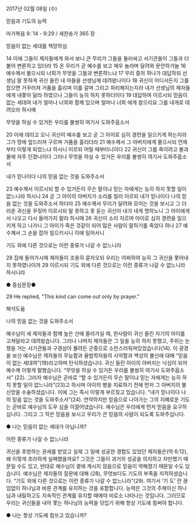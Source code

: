 2017년 02월 08일 (수)

믿음과 기도의 능력 



마가복음 9:`14 - 9:29 / 새찬송가 365 장


믿음이 없는 세대를 책망하심 

14 이에 그들이 제자들에게 와서 보니 큰 무리가 그들을 둘러싸고 서기관들이 그들과 더불어 변론하고 있더라 15 온 무리가 곧 예수를 보고 매우 놀라며 달려와 문안하거늘 16 예수께서 물으시되 너희가 무엇을 그들과 변론하느냐 17 무리 중의 하나가 대답하되 선생님 말 못하게 귀신 들린 내 아들을 선생님께 데려왔나이다 18 귀신이 어디서든지 그를 잡으면 거꾸러져 거품을 흘리며 이를 갈며 그리고 파리해지는지라 내가 선생님의 제자들에게 내쫓아 달라 하였으나 그들이 능히 하지 못하더이다 19 대답하여 이르시되 믿음이 없는 세대여 내가 얼마나 너희와 함께 있으며 얼마나 너희 에게 참으리요 그를 내게로 데려오라 하시매 

무엇을 하실 수 있거든 우리를 불쌍히 여기사 도와주옵소서 

20 이에 데리고 오니 귀신이 예수를 보고 곧 그 아이로 심히 경련을 일으키게 하는지라 그가 땅에 엎드러져 구르며 거품을 흘리더라 21 예수께서 그 아버지에게 물으시되 언제부터 이렇게 되었느냐 하시니 이르되 어릴 때부터니이다 22 귀신이 그를 죽이려고 불과 물에 자주 던졌나이다 그러나 무엇을 하실 수 있거든 우리를 불쌍히 여기사 도와주옵소서 

내가 믿나이다 나의 믿음 없는 것을 도와주소서 

23 예수께서 이르시되 할 수 있거든이 무슨 말이냐 믿는 자에게는 능히 하지 못할 일이 없느니라 하시니 24 곧 그 아이의 아버지가 소리를 질러 이르되 내가 믿나이다 나의 믿음 없는 것을 도와주소서 하더라 25 예수께서 무리가 달려와 모이는 것을 보시고 그 더러운 귀신을 꾸짖어 이르시되 말 못하고 못 듣는 귀신아 내가 네게 명하노니 그 아이에게서 나오고 다시 들어가지 말라 하시매 26 귀신이 소리 지르며 아이로 심히 경련을 일으키게 하고 나가니 그 아이가 죽은 것같이 되어 많은 사람이 말하기를 죽었다 하나 27 예수께서 그 손을 잡아 일으키시니 이에 일어서니 

기도 외에 다른 것으로는 이런 종류가 나갈 수 없느니라 

28 집에 들어가시매 제자들이 조용히 묻자오되 우리는 어찌하여 능히 그 귀신을 쫓아내지 못하였나이까 29 이르시되 기도 외에 다른 것으로는 이런 종류가 나갈 수 없느니라 하시니라 

● 중심문장● 

29 He replied, "This kind can come out only by prayer."

해석도움





나의 믿음 없는 것을 도와주소서 

예수님이 세 제자들과 함께 높은 산에 올라가실 때, 한사람이 귀신 들린 자기의 아이를 고쳐달라고 데려왔습니다. 그러나 나머지 제자들은 그 일을 능히 하지 못했고, 주위는 논쟁을 거는 서기관들과 구경삼아 몰려든 군중으로 소란스러워져있었습니다(14). 이 광경을 보신 예수님은 제자들의 무능함과 율법학자들의 사악함과 백성의 불신에 대해 “믿음이 없는 세대여”(19)라고하며 탄식하셨습니다. 귀신 들린 아이의 아버지는 낙심이 되어 예수께 이렇게 말했습니다. “무엇을 하실 수 있거든 우리를 불쌍히 여기사 도와주옵소서” (22). 그러자 예수님은 곧바로 “할 수 있거든이 무슨 말이냐 믿는 자에게는 능히 하지 못할 일이 없느니라”(23)고 하시며 아이의 병을 치료하기 전에 먼저 그 아버지의 불신앙을 수술하셨습니다. 이에 그는 즉시 이렇게 부르짖고 있습니다. “내가 믿나이다 나의 믿음 없는 것을 도와주소서”(24). 연약하지만 믿음으로 나아가는 그의 지혜로운 기도는 곧바로 예수님의 도우 심을 이끌어냈습니다. 예수님은 우리에게 먼저 믿음을 요구하십니다. 그리고 그 작은 믿음을 보시고 우리가 큰 믿음의 사람이 되도록 도와주십니다. 

● 나는 믿음이 없는 세대가 아닙니까? 

이런 종류가 나갈 수 없느니라 

귀신을 추방하는 권세를 받았고 실제 그 일에 성공한 경험도 있었던 제자들은(막 6:12), 왜 이렇게 초라하게 실패했을까요?
그것은 그들이 과거의 성공을 의지하고 자만했기 때문일 수도 있고, 반대로 예수님이 곁에 계시지 않음으로 믿음이 약해졌기 때문일 수도 있습니다. 예수님은 제자들의 질문에 대해 (28), 무엇보다도 기도의 부족을 지적하셨습니다. “기도 외에 다른 것으로는 이런 종류가 나갈 수 없느니라”(29). 여기서 ‘기 도’ 란 끊임없이 하나님과 바른 관계를 유지하는 것을 포함합니다. 능력은 그것의 주체이신 하나님과 내밀하고도 지속적인 관계를 유지할 때에야 비로소 나타나는 것입니다. 그러므로 우리는 귀신들을 내어 쫓는 하나님의 능력을 덧입기 위해 항상 기도에 힘써야 합니다. 

● 나는 항상 기도에 힘쓰고 있습니까?